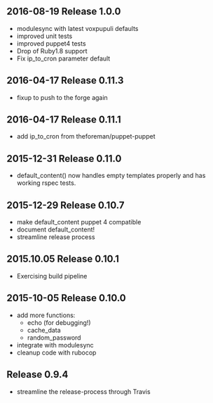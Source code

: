 ## 2016-08-19 Release 1.0.0

* modulesync with latest voxpupuli defaults
* improved unit tests
* improved puppet4 tests
* Drop of Ruby1.8 support
* Fix ip_to_cron parameter default


## 2016-04-17 Release 0.11.3

* fixup to push to the forge again


## 2016-04-17 Release 0.11.1

* add ip_to_cron from theforeman/puppet-puppet


## 2015-12-31 Release 0.11.0

* default_content() now handles empty templates properly and has working rspec tests.


## 2015-12-29 Release 0.10.7

* make default_content puppet 4 compatible
* document default_content!
* streamline release process


## 2015.10.05 Release 0.10.1

* Exercising build pipeline


## 2015-10-05 Release 0.10.0

* add more functions:
  - echo (for debugging!)
  - cache_data
  - random_password
* integrate with modulesync
* cleanup code with rubocop


## Release 0.9.4

* streamline the release-process through Travis
